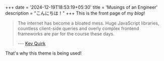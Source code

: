 +++
date = '2024-12-19T18:53:19+05:30'
title = 'Musings of an Engineer'
description = "こんにちは！"
+++
This is the front page of my _blog_!

> The internet has become a bloated mess. Huge JavaScript libraries, countless
> client-side queries and overly complex frontend frameworks are par for the
> course these days.
>
> --- [Kev Quirk](https://512kb.club/)

That's why this theme is being used!

